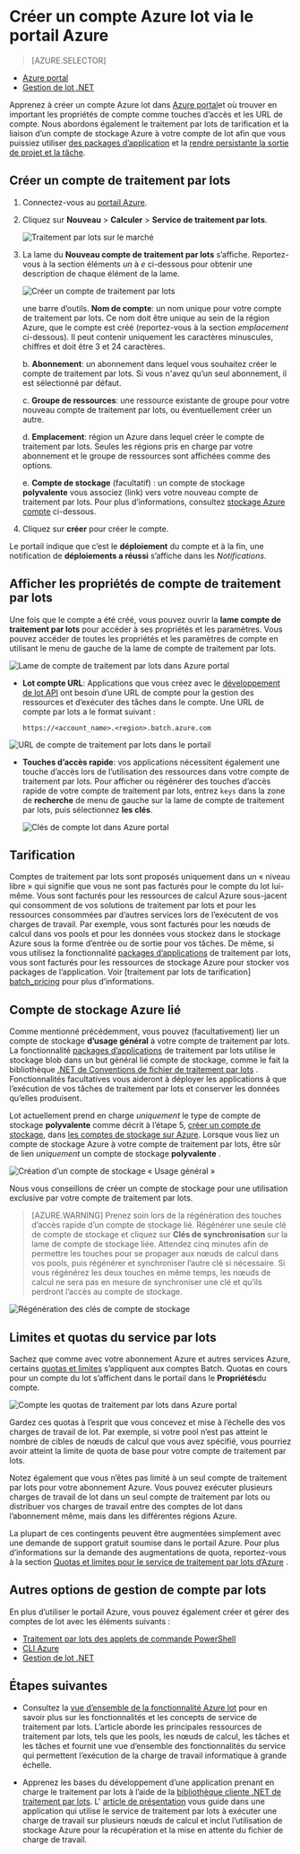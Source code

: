 <properties
    pageTitle="Créer un compte Azure lot | Microsoft Azure"
    description="Apprenez à créer un compte Azure lot dans le portail Azure pour exécuter des charges de travail parallèles à grande échelle dans le nuage"
    services="batch"
    documentationCenter=""
    authors="mmacy"
    manager="timlt"
    editor=""/>

<tags
    ms.service="batch"
    ms.workload="big-compute"
    ms.tgt_pltfrm="na"
    ms.devlang="na"
    ms.topic="get-started-article"
    ms.date="09/21/2016"
    ms.author="marsma"/>

# <a name="create-an-azure-batch-account-using-the-azure-portal"></a>Créer un compte Azure lot via le portail Azure

> [AZURE.SELECTOR]
- [Azure portal](batch-account-create-portal.md)
- [Gestion de lot .NET](batch-management-dotnet.md)

Apprenez à créer un compte Azure lot dans [Azure portal][azure_portal]et où trouver en important les propriétés de compte comme touches d’accès et les URL de compte. Nous abordons également le traitement par lots de tarification et la liaison d’un compte de stockage Azure à votre compte de lot afin que vous puissiez utiliser [des packages d’application](batch-application-packages.md) et la [rendre persistante la sortie de projet et la tâche](batch-task-output.md).

## <a name="create-a-batch-account"></a>Créer un compte de traitement par lots

1. Connectez-vous au [portail Azure][azure_portal].

2. Cliquez sur **Nouveau** > **Calculer** > **Service de traitement par lots**.

    ![Traitement par lots sur le marché][marketplace_portal]

3. La lame du **Nouveau compte de traitement par lots** s’affiche. Reportez-vous à la section éléments *un* à *e* ci-dessous pour obtenir une description de chaque élément de la lame.

    ![Créer un compte de traitement par lots][account_portal]

    une barre d’outils. **Nom de compte**: un nom unique pour votre compte de traitement par lots. Ce nom doit être unique au sein de la région Azure, que le compte est créé (reportez-vous à la section *emplacement* ci-dessous). Il peut contenir uniquement les caractères minuscules, chiffres et doit être 3 et 24 caractères.

    b. **Abonnement**: un abonnement dans lequel vous souhaitez créer le compte de traitement par lots. Si vous n'avez qu’un seul abonnement, il est sélectionné par défaut.

    c. **Groupe de ressources**: une ressource existante de groupe pour votre nouveau compte de traitement par lots, ou éventuellement créer un autre.

    d. **Emplacement**: région un Azure dans lequel créer le compte de traitement par lots. Seules les régions pris en charge par votre abonnement et le groupe de ressources sont affichées comme des options.

    e. **Compte de stockage** (facultatif) : un compte de stockage **polyvalente** vous associez (link) vers votre nouveau compte de traitement par lots. Pour plus d’informations, consultez [stockage Azure compte](#linked-azure-storage-account) ci-dessous.

4. Cliquez sur **créer** pour créer le compte.

  Le portail indique que c’est le **déploiement** du compte et à la fin, une notification de **déploiements a réussi** s’affiche dans les *Notifications*.

## <a name="view-batch-account-properties"></a>Afficher les propriétés de compte de traitement par lots

Une fois que le compte a été créé, vous pouvez ouvrir la **lame compte de traitement par lots** pour accéder à ses propriétés et les paramètres. Vous pouvez accéder de toutes les propriétés et les paramètres de compte en utilisant le menu de gauche de la lame de compte de traitement par lots.

![Lame de compte de traitement par lots dans Azure portal][account_blade]

* **Lot compte URL**: Applications que vous créez avec le [développement de lot API](batch-technical-overview.md#batch-development-apis) ont besoin d’une URL de compte pour la gestion des ressources et d’exécuter des tâches dans le compte. Une URL de compte par lots a le format suivant :

    `https://<account_name>.<region>.batch.azure.com`

![URL de compte de traitement par lots dans le portail][account_url]

* **Touches d’accès rapide**: vos applications nécessitent également une touche d’accès lors de l’utilisation des ressources dans votre compte de traitement par lots. Pour afficher ou régénérer des touches d’accès rapide de votre compte de traitement par lots, entrez `keys` dans la zone de **recherche** de menu de gauche sur la lame de compte de traitement par lots, puis sélectionnez **les clés**.

    ![Clés de compte lot dans Azure portal][account_keys]

## <a name="pricing"></a>Tarification

Comptes de traitement par lots sont proposés uniquement dans un « niveau libre » qui signifie que vous ne sont pas facturés pour le compte du lot lui-même. Vous sont facturés pour les ressources de calcul Azure sous-jacent qui consomment de vos solutions de traitement par lots et pour les ressources consommées par d’autres services lors de l’exécutent de vos charges de travail. Par exemple, vous sont facturés pour les nœuds de calcul dans vos pools et pour les données vous stockez dans le stockage Azure sous la forme d’entrée ou de sortie pour vos tâches. De même, si vous utilisez la fonctionnalité [packages d’applications](batch-application-packages.md) de traitement par lots, vous sont facturés pour les ressources de stockage Azure pour stocker vos packages de l’application. Voir [traitement par lots de tarification] [ batch_pricing] pour plus d’informations.

## <a name="linked-azure-storage-account"></a>Compte de stockage Azure lié

Comme mentionné précédemment, vous pouvez (facultativement) lier un compte de stockage **d’usage général** à votre compte de traitement par lots. La fonctionnalité [packages d’applications](batch-application-packages.md) de traitement par lots utilise le stockage blob dans un but général lié compte de stockage, comme le fait la bibliothèque [.NET de Conventions de fichier de traitement par lots](batch-task-output.md) . Fonctionnalités facultatives vous aideront à déployer les applications à que l’exécution de vos tâches de traitement par lots et conserver les données qu’elles produisent.

Lot actuellement prend en charge *uniquement* le type de compte de stockage **polyvalente** comme décrit à l’étape 5, [créer un compte de stockage](../storage/storage-create-storage-account.md#create-a-storage-account), dans [les comptes de stockage sur Azure](../storage/storage-create-storage-account.md). Lorsque vous liez un compte de stockage Azure à votre compte de traitement par lots, être sûr de lien *uniquement* un compte de stockage **polyvalente** .

![Création d’un compte de stockage « Usage général »][storage_account]

Nous vous conseillons de créer un compte de stockage pour une utilisation exclusive par votre compte de traitement par lots.

>[AZURE.WARNING] Prenez soin lors de la régénération des touches d’accès rapide d’un compte de stockage lié. Régénérer une seule clé de compte de stockage et cliquez sur **Clés de synchronisation** sur la lame de compte de stockage liée. Attendez cinq minutes afin de permettre les touches pour se propager aux nœuds de calcul dans vos pools, puis régénérer et synchroniser l’autre clé si nécessaire. Si vous régénérez les deux touches en même temps, les nœuds de calcul ne sera pas en mesure de synchroniser une clé et qu’ils perdront l’accès au compte de stockage.

  ![Régénération des clés de compte de stockage][4]

## <a name="batch-service-quotas-and-limits"></a>Limites et quotas du service par lots

Sachez que comme avec votre abonnement Azure et autres services Azure, certains [quotas et limites](batch-quota-limit.md) s’appliquent aux comptes Batch. Quotas en cours pour un compte du lot s’affichent dans le portail dans le **Propriétés**du compte.

![Compte les quotas de traitement par lots dans Azure portal][quotas]

Gardez ces quotas à l’esprit que vous concevez et mise à l’échelle des vos charges de travail de lot. Par exemple, si votre pool n’est pas atteint le nombre de cibles de nœuds de calcul que vous avez spécifié, vous pourriez avoir atteint la limite de quota de base pour votre compte de traitement par lots.

Notez également que vous n’êtes pas limité à un seul compte de traitement par lots pour votre abonnement Azure. Vous pouvez exécuter plusieurs charges de travail de lot dans un seul compte de traitement par lots ou distribuer vos charges de travail entre des comptes de lot dans l’abonnement même, mais dans les différentes régions Azure.

La plupart de ces contingents peuvent être augmentées simplement avec une demande de support gratuit soumise dans le portail Azure. Pour plus d’informations sur la demande des augmentations de quota, reportez-vous à la section [Quotas et limites pour le service de traitement par lots d’Azure](batch-quota-limit.md) .

## <a name="other-batch-account-management-options"></a>Autres options de gestion de compte par lots

En plus d’utiliser le portail Azure, vous pouvez également créer et gérer des comptes de lot avec les éléments suivants :

* [Traitement par lots des applets de commande PowerShell](batch-powershell-cmdlets-get-started.md)
* [CLI Azure](../xplat-cli-install.md)
* [Gestion de lot .NET](batch-management-dotnet.md)

## <a name="next-steps"></a>Étapes suivantes

* Consultez la [vue d’ensemble de la fonctionnalité Azure lot](batch-api-basics.md) pour en savoir plus sur les fonctionnalités et les concepts de service de traitement par lots. L’article aborde les principales ressources de traitement par lots, tels que les pools, les nœuds de calcul, les tâches et les tâches et fournit une vue d’ensemble des fonctionnalités du service qui permettent l’exécution de la charge de travail informatique à grande échelle.

* Apprenez les bases du développement d’une application prenant en charge le traitement par lots à l’aide de la [bibliothèque cliente .NET de traitement par lots](batch-dotnet-get-started.md). L' [article de présentation](batch-dotnet-get-started.md) vous guide dans une application qui utilise le service de traitement par lots à exécuter une charge de travail sur plusieurs nœuds de calcul et inclut l’utilisation de stockage Azure pour la récupération et la mise en attente du fichier de charge de travail.

[api_net]: https://msdn.microsoft.com/library/azure/mt348682.aspx
[api_rest]: https://msdn.microsoft.com/library/azure/Dn820158.aspx

[azure_portal]: https://portal.azure.com
[batch_pricing]: https://azure.microsoft.com/pricing/details/batch/

[4]: ./media/batch-account-create-portal/batch_acct_04.png "Régénération des clés de compte de stockage"
[marketplace_portal]: ./media/batch-account-create-portal/marketplace_batch.PNG
[account_blade]: ./media/batch-account-create-portal/batch_blade.png
[account_portal]: ./media/batch-account-create-portal/batch_acct_portal.png
[account_keys]: ./media/batch-account-create-portal/account_keys.PNG
[account_url]: ./media/batch-account-create-portal/account_url.png
[storage_account]: ./media/batch-account-create-portal/storage_account.png
[quotas]: ./media/batch-account-create-portal/quotas.png
